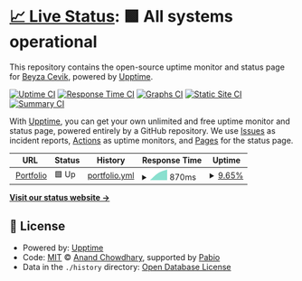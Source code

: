 # [📈 Live Status](https://BeyzaCevik02.github.io/upptime): <!--live status--> **🟩 All systems operational**

This repository contains the open-source uptime monitor and status page for [Beyza Cevik](https://BeyzaCevik02.github.io/upptime), powered by [Upptime](https://github.com/upptime/upptime).

[![Uptime CI](https://github.com/BeyzaCevik02/upptime/workflows/Uptime%20CI/badge.svg)](https://github.com/BeyzaCevik02/upptime/actions?query=workflow%3A%22Uptime+CI%22)
[![Response Time CI](https://github.com/BeyzaCevik02/upptime/workflows/Response%20Time%20CI/badge.svg)](https://github.com/BeyzaCevik02/upptime/actions?query=workflow%3A%22Response+Time+CI%22)
[![Graphs CI](https://github.com/BeyzaCevik02/upptime/workflows/Graphs%20CI/badge.svg)](https://github.com/BeyzaCevik02/upptime/actions?query=workflow%3A%22Graphs+CI%22)
[![Static Site CI](https://github.com/BeyzaCevik02/upptime/workflows/Static%20Site%20CI/badge.svg)](https://github.com/BeyzaCevik02/upptime/actions?query=workflow%3A%22Static+Site+CI%22)
[![Summary CI](https://github.com/BeyzaCevik02/upptime/workflows/Summary%20CI/badge.svg)](https://github.com/BeyzaCevik02/upptime/actions?query=workflow%3A%22Summary+CI%22)

With [Upptime](https://upptime.js.org), you can get your own unlimited and free uptime monitor and status page, powered entirely by a GitHub repository. We use [Issues](https://github.com/BeyzaCevik02/upptime/issues) as incident reports, [Actions](https://github.com/BeyzaCevik02/upptime/actions) as uptime monitors, and [Pages](https://BeyzaCevik02.github.io/upptime) for the status page.

<!--start: status pages-->
<!-- This summary is generated by Upptime (https://github.com/upptime/upptime) -->
<!-- Do not edit this manually, your changes will be overwritten -->
<!-- prettier-ignore -->
| URL | Status | History | Response Time | Uptime |
| --- | ------ | ------- | ------------- | ------ |
| <img alt="" src="https://icons.duckduckgo.com/ip3/beyzacevik.be.ico" height="13"> [Portfolio](https://beyzacevik.be/) | 🟩 Up | [portfolio.yml](https://github.com/BeyzaCevik02/upptime/commits/HEAD/history/portfolio.yml) | <details><summary><img alt="Response time graph" src="./graphs/portfolio/response-time-week.png" height="20"> 870ms</summary><br><a href="https://BeyzaCevik02.github.io/upptime/history/portfolio"><img alt="Response time 925" src="https://img.shields.io/endpoint?url=https%3A%2F%2Fraw.githubusercontent.com%2FBeyzaCevik02%2Fupptime%2FHEAD%2Fapi%2Fportfolio%2Fresponse-time.json"></a><br><a href="https://BeyzaCevik02.github.io/upptime/history/portfolio"><img alt="24-hour response time 909" src="https://img.shields.io/endpoint?url=https%3A%2F%2Fraw.githubusercontent.com%2FBeyzaCevik02%2Fupptime%2FHEAD%2Fapi%2Fportfolio%2Fresponse-time-day.json"></a><br><a href="https://BeyzaCevik02.github.io/upptime/history/portfolio"><img alt="7-day response time 870" src="https://img.shields.io/endpoint?url=https%3A%2F%2Fraw.githubusercontent.com%2FBeyzaCevik02%2Fupptime%2FHEAD%2Fapi%2Fportfolio%2Fresponse-time-week.json"></a><br><a href="https://BeyzaCevik02.github.io/upptime/history/portfolio"><img alt="30-day response time 946" src="https://img.shields.io/endpoint?url=https%3A%2F%2Fraw.githubusercontent.com%2FBeyzaCevik02%2Fupptime%2FHEAD%2Fapi%2Fportfolio%2Fresponse-time-month.json"></a><br><a href="https://BeyzaCevik02.github.io/upptime/history/portfolio"><img alt="1-year response time 925" src="https://img.shields.io/endpoint?url=https%3A%2F%2Fraw.githubusercontent.com%2FBeyzaCevik02%2Fupptime%2FHEAD%2Fapi%2Fportfolio%2Fresponse-time-year.json"></a></details> | <details><summary><a href="https://BeyzaCevik02.github.io/upptime/history/portfolio">9.65%</a></summary><a href="https://BeyzaCevik02.github.io/upptime/history/portfolio"><img alt="All-time uptime 84.76%" src="https://img.shields.io/endpoint?url=https%3A%2F%2Fraw.githubusercontent.com%2FBeyzaCevik02%2Fupptime%2FHEAD%2Fapi%2Fportfolio%2Fuptime.json"></a><br><a href="https://BeyzaCevik02.github.io/upptime/history/portfolio"><img alt="24-hour uptime 0.00%" src="https://img.shields.io/endpoint?url=https%3A%2F%2Fraw.githubusercontent.com%2FBeyzaCevik02%2Fupptime%2FHEAD%2Fapi%2Fportfolio%2Fuptime-day.json"></a><br><a href="https://BeyzaCevik02.github.io/upptime/history/portfolio"><img alt="7-day uptime 9.65%" src="https://img.shields.io/endpoint?url=https%3A%2F%2Fraw.githubusercontent.com%2FBeyzaCevik02%2Fupptime%2FHEAD%2Fapi%2Fportfolio%2Fuptime-week.json"></a><br><a href="https://BeyzaCevik02.github.io/upptime/history/portfolio"><img alt="30-day uptime 78.78%" src="https://img.shields.io/endpoint?url=https%3A%2F%2Fraw.githubusercontent.com%2FBeyzaCevik02%2Fupptime%2FHEAD%2Fapi%2Fportfolio%2Fuptime-month.json"></a><br><a href="https://BeyzaCevik02.github.io/upptime/history/portfolio"><img alt="1-year uptime 84.76%" src="https://img.shields.io/endpoint?url=https%3A%2F%2Fraw.githubusercontent.com%2FBeyzaCevik02%2Fupptime%2FHEAD%2Fapi%2Fportfolio%2Fuptime-year.json"></a></details>

<!--end: status pages-->

[**Visit our status website →**](https://BeyzaCevik02.github.io/upptime)

## 📄 License

- Powered by: [Upptime](https://github.com/upptime/upptime)
- Code: [MIT](./LICENSE) © [Anand Chowdhary](https://anandchowdhary.com), supported by [Pabio](https://pabio.com)
- Data in the `./history` directory: [Open Database License](https://opendatacommons.org/licenses/odbl/1-0/)
